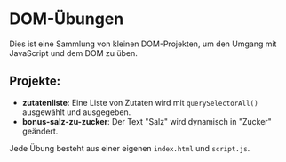 # DOM-Übungen

Dies ist eine Sammlung von kleinen DOM-Projekten, um den Umgang mit JavaScript und dem DOM zu üben.

## Projekte:

- **zutatenliste**: Eine Liste von Zutaten wird mit `querySelectorAll()` ausgewählt und ausgegeben.
- **bonus-salz-zu-zucker**: Der Text "Salz" wird dynamisch in "Zucker" geändert.

Jede Übung besteht aus einer eigenen `index.html` und `script.js`.
